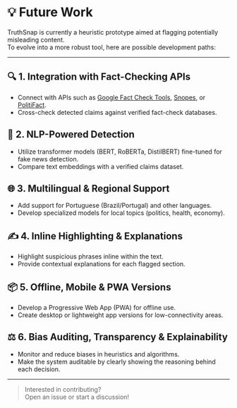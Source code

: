 # 💡 Future Work

TruthSnap is currently a heuristic prototype aimed at flagging potentially misleading content.  
To evolve into a more robust tool, here are possible development paths:

---

## 🔍 1. Integration with Fact-Checking APIs

- Connect with APIs such as [Google Fact Check Tools](https://toolbox.google.com/factcheck/), [Snopes](https://snopes.com/), or [PolitiFact](https://politifact.com/).  
- Cross-check detected claims against verified fact-check databases.

## 🧠 2. NLP-Powered Detection

- Utilize transformer models (BERT, RoBERTa, DistilBERT) fine-tuned for fake news detection.  
- Compare text embeddings with a verified claims dataset.

## 🌐 3. Multilingual & Regional Support

- Add support for Portuguese (Brazil/Portugal) and other languages.  
- Develop specialized models for local topics (politics, health, economy).

## ✍️ 4. Inline Highlighting & Explanations

- Highlight suspicious phrases inline within the text.  
- Provide contextual explanations for each flagged section.

## 📦 5. Offline, Mobile & PWA Versions

- Develop a Progressive Web App (PWA) for offline use.  
- Create desktop or lightweight app versions for low-connectivity areas.

## ⚖️ 6. Bias Auditing, Transparency & Explainability

- Monitor and reduce biases in heuristics and algorithms.  
- Make the system auditable by clearly showing the reasoning behind each decision.

---

> Interested in contributing?  
> Open an issue or start a discussion!
